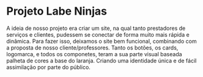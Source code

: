 # Projeto Labe Ninjas

A ideia de nosso projeto era criar um site, na qual tanto prestadores de serviços e clientes, pudessem se conectar de forma muito mais rápida e dinâmica. Para fazer isso, deixamos o site bem funcional, combinando com a proposta de nosso cliente/professores. Tanto os botões, os cards, logomarca, e todos os componetes, teram a sua parte visual baseada palheta de cores a base do laranja. Criando uma identidade única e de fácil assimilação por parte do público.
